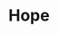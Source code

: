 ---
pid: ns168
title: Hope
location_transcription: 700 E Hilton
coordinates: "[-75.1171987, 39.9973455]"
zipcode: '19134'
gen_neighborhood: River Wards
neighborhood: Port Richmond
outside_phl: 
age: 
age_range: 
instagram: 
image_file_name: ns_168.jpg
proposal_transcription: 
topic: Unknown
topic_summary: '0'
type: Other No Form
keywords_other: 
credit: Brenda Speach
image_labels: "//Power Corps// in a box"
twitter: 
facebook: 
permalink: "/monuments/ns168/"
layout: item-page
---